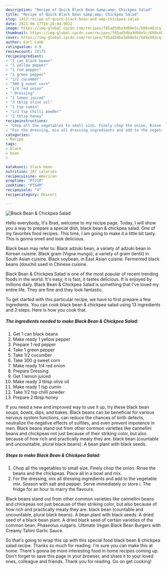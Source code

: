 ```yaml
---
description: "Recipe of Quick Black Bean &amp;amp; Chickpea Salad"
title: "Recipe of Quick Black Bean &amp;amp; Chickpea Salad"
slug: 1412-recipe-of-quick-black-bean-and-amp-chickpea-salad
date: 2021-06-17T16:28:04.983Z
image: https://img-global.cpcdn.com/recipes/f85ad5dba3d60e5c/680x482cq70/black-bean-chickpea-salad-recipe-main-photo.jpg
thumbnail: https://img-global.cpcdn.com/recipes/f85ad5dba3d60e5c/680x482cq70/black-bean-chickpea-salad-recipe-main-photo.jpg
cover: https://img-global.cpcdn.com/recipes/f85ad5dba3d60e5c/680x482cq70/black-bean-chickpea-salad-recipe-main-photo.jpg
author: Earl Lamb
ratingvalue: 4.9
reviewcount: 28175
recipeingredient:
- "1 can black beans"
- "1 yellow pepper"
- "1 red pepper"
- "1 green pepper"
- "1/2 cucumber"
- "300 g sweet corn"
- "1/4 red onion"
- " Dressing"
- "1 lemon juiced"
- "3 tblsp olive oil"
- "1 tsp cumin"
- "1/2 tsp chilli powder"
- "2 tblsp honey"
recipeinstructions:
- "Chop all the vegetables to small size. Finely chop the onion. Rinse the beans and the chickpeas. Place all in a bowl and mix."
- "For the dressing, mix all dressing ingredients and add to the vegetable mix. Season with salt and pepper. Serve immediately or store i. The fridge for an hour to marry the flavours."
categories:
- Recipe
tags:
- black
- bean
- 

katakunci: black bean  
nutrition: 287 calories
recipecuisine: American
preptime: "PT21M"
cooktime: "PT54M"
recipeyield: "4"
recipecategory: Dessert

---
```



![Black Bean &amp; Chickpea Salad](https://img-global.cpcdn.com/recipes/f85ad5dba3d60e5c/680x482cq70/black-bean-chickpea-salad-recipe-main-photo.jpg)

Hello everybody, it's Brad, welcome to my recipe page. Today, I will show you a way to prepare a special dish, black bean &amp; chickpea salad. One of my favorites food recipes. This time, I am going to make it a little bit tasty. This is gonna smell and look delicious.

Black bean may refer to: Black adzuki bean, a variety of adzuki bean in Korean cuisine. Black gram (Vigna mungo), a variety of gram (lentil) in South Asian cuisine. Black soybean, in East Asian cuisine. Fermented black beans (douchi) used in Chinese cuisine.

Black Bean &amp; Chickpea Salad is one of the most popular of recent trending foods in the world. It's easy, it is fast, it tastes delicious. It is enjoyed by millions daily. Black Bean &amp; Chickpea Salad is something that I've loved my entire life. They are fine and they look fantastic.


To get started with this particular recipe, we have to first prepare a few ingredients. You can cook black bean &amp; chickpea salad using 13 ingredients and 2 steps. Here is how you cook that.

<!--inarticleads1-->

##### The ingredients needed to make Black Bean &amp; Chickpea Salad:

1. Get 1 can black beans
1. Make ready 1 yellow pepper
1. Prepare 1 red pepper
1. Take 1 green pepper
1. Take 1/2 cucumber
1. Take 300 g sweet corn
1. Make ready 1/4 red onion
1. Prepare  Dressing
1. Get 1 lemon juiced
1. Make ready 3 tblsp olive oil
1. Make ready 1 tsp cumin
1. Take 1/2 tsp chilli powder
1. Prepare 2 tblsp honey


If you need a new and improved way to use it up, try these black bean soups, bowls, dips, and bakes. Black beans can be beneficial for various nervous system functions, can reduce the chances of birth defects, neutralize the negative effects of sulfites, and even prevent impotence in men. Black beans stand out from other common varieties like cannellini beans and chickpeas not just because of their striking color, but also because of how rich and practically meaty they are. black bean (countable and uncountable, plural black beans). A bean plant with black seeds. 

<!--inarticleads2-->

##### Steps to make Black Bean &amp; Chickpea Salad:

1. Chop all the vegetables to small size. Finely chop the onion. Rinse the beans and the chickpeas. Place all in a bowl and mix.
1. For the dressing, mix all dressing ingredients and add to the vegetable mix. Season with salt and pepper. Serve immediately or store i. The fridge for an hour to marry the flavours.


Black beans stand out from other common varieties like cannellini beans and chickpeas not just because of their striking color, but also because of how rich and practically meaty they are. black bean (countable and uncountable, plural black beans). A bean plant with black seeds. A dried seed of a black bean plant. A dried black seed of certain varieties of the common bean, Phaseolus vulgaris. Ultimate Vegan Black Bean Burgers with Creamy Tahini Garlic Sauce. 

So that's going to wrap this up with this special food black bean &amp; chickpea salad recipe. Thanks so much for reading. I'm sure you can make this at home. There's gonna be more interesting food in home recipes coming up. Don't forget to save this page in your browser, and share it to your loved ones, colleague and friends. Thank you for reading. Go on get cooking!

